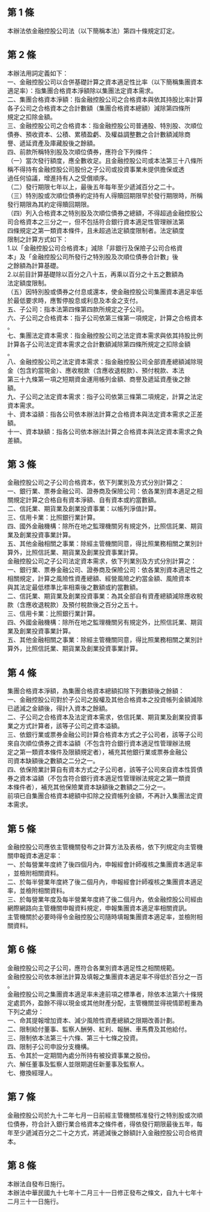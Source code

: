 第 1 條
-------
本辦法依金融控股公司法（以下簡稱本法）第四十條規定訂定。

第 2 條
-------
本辦法用詞定義如下：  
一、金融控股公司以合併基礎計算之資本適足性比率（以下簡稱集團資本  
    適足率）：指集團合格資本淨額除以集團法定資本需求。  
二、集團合格資本淨額：指金融控股公司之合格資本與依其持股比率計算  
    各子公司之合格資本之合計數額（集團合格資本總額）減除第四條所  
    規定之扣除金額。  
三、金融控股公司之合格資本：指金融控股公司普通股、特別股、次順位  
    債券、預收資本、公積、累積盈虧、及權益調整數之合計數額減除商  
    譽、遞延資產及庫藏股後之餘額。  
四、前款所稱特別股及次順位債券，應符合下列條件：  
（一）當次發行額度，應全數收足。且金融控股公司或本法第三十八條所  
      稱不得持有金融控股公司股份之子公司或投資事業未提供擔保或透  
      過任何協議，增進持有人之受償順序。  
（二）發行期限七年以上，最後五年每年至少遞減百分之二十。  
（三）特別股或次順位債券約定持有人得贖回期限早於發行期限時，所稱  
      發行期限為其約定得贖回期限。  
（四）列入合格資本之特別股及次順位債券之總額，不得超過金融控股公  
      司合格資本之三分之一，但不包括符合銀行資本適足性管理辦法第  
      四條規定之第一類資本條件，且未超過法定額度限制者。法定額度  
      限制之計算方式如下：  
      1.以「金融控股公司合格資本」減除「非銀行及保險子公司合格資  
        本」及「金融控股公司所發行之特別股及次順位債券合計數」後  
        之餘額為計算基礎。  
      2.以前目計算基礎除以百分之八十五，再乘以百分之十五之數額為  
        法定額度限制。  
（五）因特別股或債券之付息或還本，使金融控股公司集團資本適足率低  
      於最低要求時，應暫停股息或利息及本金之支付。  
五、子公司：指本法第四條第四款所規定之子公司。  
六、子公司之合格資本：指子公司依第三條第一項規定，計算之合格資本  
    。  
七、集團法定資本需求：指金融控股公司之法定資本需求與依其持股比例  
    計算各子公司法定資本需求之合計數額減除第四條所規定之扣除金額  
    。  
八、金融控股公司之法定資本需求：指金融控股公司全部資產總額減除現  
    金（包含約當現金）、應收稅款（含應收退稅款）、預付稅款、本法  
    第三十九條第一項之短期資金運用帳列金額、商譽及遞延資產後之餘  
    額。  
九、子公司之法定資本需求：指子公司依第三條第二項規定，計算之法定  
    資本需求。  
十、資本溢額：指各公司依本辦法計算之合格資本與法定資本需求之正差  
    額。  
十一、資本缺額：指各公司依本辦法計算之合格資本與法定資本需求之負  
      差額。

第 3 條
-------
金融控股公司之子公司合格資本，依下列業別及方式分別計算之：  
一、銀行業、票券金融公司、證券商及保險公司：依各業別資本適足之相  
    關規定計算之合格自有資本淨額、自有資本或約當數額。  
二、信託業、期貨業及創業投資事業：以帳列淨值計算。  
三、信用卡業：比照銀行業計算。  
四、國外金融機構：除所在地之監理機關另有規定外，比照信託業、期貨  
    業及創業投資事業計算。  
五、其他金融相關之事業：除經主管機關同意，得比照業務相關之業別計  
    算外，比照信託業、期貨業及創業投資事業計算。  
金融控股公司之子公司法定資本需求，依下列業別及方式分別計算之：  
一、銀行業、票券金融公司、證券商及保險公司：依各業別資本適足性之  
    相關規定，計算之風險性資產總額、經營風險之約當金額、風險資本  
    與其法定最低標準比率相乘後之數額或約當數額。  
二、信託業、期貨業及創業投資事業：為其全部自有資產總額減除應收稅  
    款（含應收退稅款）及預付稅款後之百分之五十。  
三、信用卡業：比照銀行業計算。  
四、外國金融機構：除所在地之監理機關另有規定外，比照信託業、期貨  
    業及創業投資事業計算。  
五、其他金融相關之事業：除經主管機關同意，得比照業務相關之業別計  
    算外，比照信託業、期貨業及創業投資事業計算。

第 4 條
-------
集團合格資本淨額，為集團合格資本總額扣除下列數額後之餘額：  
一、金融控股公司對於子公司之股權及其他合格資本之投資帳列金額減除  
    已遞減之金額後，得計入資本之餘額。  
二、子公司之合格資本及法定資本需求，依信託業、期貨業及創業投資事  
    業之方式計算者，該等子公司之資本溢額。  
三、依銀行業或票券金融公司計算合格資本方式之子公司者，該等子公司  
    來自次順位債券之資本溢額（不包含符合銀行資本適足性管理辦法規  
    定之第一類資本條件及限額規定者），補充其他銀行業或票券金融公  
    司資本缺額後之數額之二分之一。  
四、依保險業計算自有資本方式之子公司者，該等子公司來自資本性質債  
    券之資本溢額（不包含符合銀行資本適足性管理辦法規定之第一類資  
    本條件者），補充其他保險業資本缺額後之數額之二分之一。  
前項已自集團合格資本總額中扣除之投資帳列金額，不再計入集團法定資  
本需求。

第 5 條
-------
金融控股公司應依主管機關發布之計算方法及表格，依下列規定向主管機  
關申報資本適足率：  
一、於每營業年度終了後四個月內，申報經會計師複核之集團資本適足率  
    ，並檢附相關資料。  
二、於每半營業年度終了後二個月內，申報經會計師複核之集團資本適足  
    率，並檢附相關資料。  
三、於每營業年度及每半營業年度終了後二個月內，依金融控股公司經由  
    網際網路向主管機關申報資料規定，申報集團資本適足率相關資訊。  
主管機關於必要時得令金融控股公司隨時填報集團資本適足率，並檢附相  
關資料。

第 6 條
-------
金融控股公司之子公司，應符合各業別資本適足性之相關規範。  
金融控股公司依本辦法計算及填報之集團資本適足率不得低於百分之一百  
。  
金融控股公司之集團資本適足率未達前項之標準者，除依本法第六十條規  
定處罰外，盈餘不得以現金或其他財產分配，主管機關並得視情節輕重為  
下列之處分：  
一、命其提報增加資本、減少風險性資產總額之限期改善計劃。  
二、限制給付董事、監察人酬勞、紅利、報酬、車馬費及其他給付。  
三、限制依本法第三十六條、第三十七條之投資。  
四、限制子公司申設分支機構。  
五、令其於一定期間內處分所持有被投資事業之股份。  
六、解任董事及監察人並限期選任新董事及監察人。  
七、撤換經理人。

第 7 條
-------
金融控股公司於九十二年七月一日前經主管機關核准發行之特別股或次順  
位債券，符合計入銀行業合格資本之條件者，得依發行期限最後五年，每  
年至少遞減百分之二十之方式，將遞減後之餘額計入金融控股公司合格資  
本。

第 8 條
-------
本辦法自發布日施行。  
本辦法中華民國九十七年十二月三十一日修正發布之條文，自九十七年十  
二月三十一日施行。

